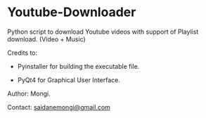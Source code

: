# Youtube-Downloader
Python script to download Youtube videos with support of Playlist download. (Video + Music)

Credits to:

  - Pyinstaller for building the executable file.
    
  - PyQt4 for Graphical User Interface.

Author: Mongi.

Contact: saidanemongi@gmail.com
